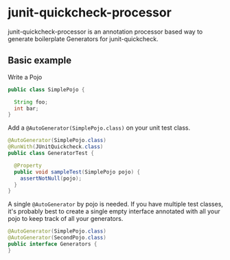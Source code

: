# junit-quickcheck-processor

junit-quickcheck-processor is an annotation processor based way to generate boilerplate Generators for junit-quickcheck.

## Basic example
Write a Pojo
```java
public class SimplePojo {

  String foo;
  int bar;
}
```

Add a `@AutoGenerator(SimplePojo.class)` on your unit test class.
```java
@AutoGenerator(SimplePojo.class)
@RunWith(JUnitQuickcheck.class)
public class GeneratorTest {

  @Property
  public void sampleTest(SimplePojo pojo) {
    assertNotNull(pojo);
  }
}
```

A single `@AutoGenerator` by pojo is needed. If you have multiple test classes, it's probably best to create a single empty interface annotated with all your pojo to keep track of all your generators. 

```java
@AutoGenerator(SimplePojo.class)
@AutoGenerator(SecondPojo.class)
public interface Generators {
}
```
